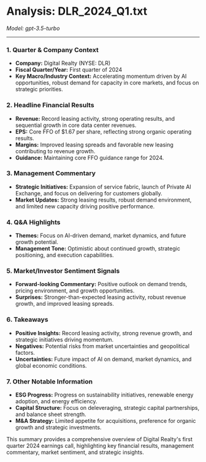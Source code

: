 # Analysis: DLR_2024_Q1.txt

*Model: gpt-3.5-turbo*

---

### 1. Quarter & Company Context
- **Company:** Digital Realty (NYSE: DLR)
- **Fiscal Quarter/Year:** First quarter of 2024
- **Key Macro/Industry Context:** Accelerating momentum driven by AI opportunities, robust demand for capacity in core markets, and focus on strategic priorities.

### 2. Headline Financial Results
- **Revenue:** Record leasing activity, strong operating results, and sequential growth in core data center revenues.
- **EPS:** Core FFO of $1.67 per share, reflecting strong organic operating results.
- **Margins:** Improved leasing spreads and favorable new leasing contributing to revenue growth.
- **Guidance:** Maintaining core FFO guidance range for 2024.

### 3. Management Commentary
- **Strategic Initiatives:** Expansion of service fabric, launch of Private AI Exchange, and focus on delivering for customers globally.
- **Market Updates:** Strong leasing results, robust demand environment, and limited new capacity driving positive performance.

### 4. Q&A Highlights
- **Themes:** Focus on AI-driven demand, market dynamics, and future growth potential.
- **Management Tone:** Optimistic about continued growth, strategic positioning, and execution capabilities.

### 5. Market/Investor Sentiment Signals
- **Forward-looking Commentary:** Positive outlook on demand trends, pricing environment, and growth opportunities.
- **Surprises:** Stronger-than-expected leasing activity, robust revenue growth, and improved leasing spreads.

### 6. Takeaways
- **Positive Insights:** Record leasing activity, strong revenue growth, and strategic initiatives driving momentum.
- **Negatives:** Potential risks from market uncertainties and geopolitical factors.
- **Uncertainties:** Future impact of AI on demand, market dynamics, and global economic conditions.

### 7. Other Notable Information
- **ESG Progress:** Progress on sustainability initiatives, renewable energy adoption, and energy efficiency.
- **Capital Structure:** Focus on deleveraging, strategic capital partnerships, and balance sheet strength.
- **M&A Strategy:** Limited appetite for acquisitions, preference for organic growth and strategic investments.

This summary provides a comprehensive overview of Digital Realty's first quarter 2024 earnings call, highlighting key financial results, management commentary, market sentiment, and strategic insights.